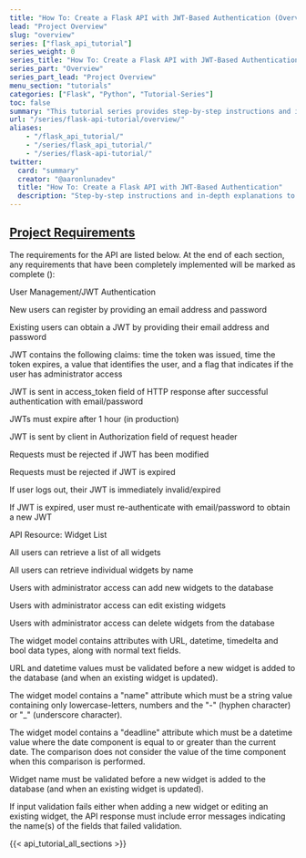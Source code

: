```yaml
---
title: "How To: Create a Flask API with JWT-Based Authentication (Overview)"
lead: "Project Overview"
slug: "overview"
series: ["flask_api_tutorial"]
series_weight: 0
series_title: "How To: Create a Flask API with JWT-Based Authentication"
series_part: "Overview"
series_part_lead: "Project Overview"
menu_section: "tutorials"
categories: ["Flask", "Python", "Tutorial-Series"]
toc: false
summary: "This tutorial series provides step-by-step instructions and in-depth explanations to guide you through the process of creating a robust, production-quality REST API. The toolstack consists of Flask, Flask-RESTPlus, pyjwt, SQLAlchemy and other packages. Code quality is a major focus, with considerable time dedicated to testing (using pytest), logging and tools such as coverage, flake8 and mypy. The tutorial concludes by creating a process that continuously integrates (with tox, travis/circle CI, coveralls) and deploys the API (with either Github or Azure DevOps to Heroku)."
url: "/series/flask-api-tutorial/overview/"
aliases:
    - "/flask_api_tutorial/"
    - "/series/flask_api_tutorial/"
    - "/series/flask-api-tutorial/"
twitter:
  card: "summary"
  creator: "@aaronlunadev"
  title: "How To: Create a Flask API with JWT-Based Authentication"
  description: "Step-by-step instructions and in-depth explanations to guide you through the process of creating a robust, production-quality REST API using Flask, Flask-RESTlus, pyjwt, SQLAlchemy and more."
---
```

<div class="accordian" id="api-requirements">
  <section class="api-requirements-accordian-section accordian-item ac_hidden">
    <h2 class="api-requirements-accordian-button accordian-button"><i class="fa fa-chevron-right pointer"></i><a class="api-requirements-accordian-button" href="#api-requirements">Project Requirements</a></h2>
    <div class="accordian-content">
      <div class="requirements">
        <p>The requirements for the API are listed below. At the end of each section, any requirements that have been completely implemented will be marked as complete (<span class="fa fa-star goldenrod"></span>):</p>
        <p class="title">User Management/JWT Authentication</p>
        <div class="fa-bullet-list">
          <p class="fa-bullet-list-item"><span class="fa fa-star-o fa-bullet-icon"></span>New users can register by providing an email address and password</p>
          <p class="fa-bullet-list-item"><span class="fa fa-star-o fa-bullet-icon"></span>Existing users can obtain a JWT by providing their email address and password</p>
          <p class="fa-bullet-list-item"><span class="fa fa-star-o fa-bullet-icon"></span>JWT contains the following claims: time the token was issued, time the token expires, a value that identifies the user, and a flag that indicates if the user has administrator access</p>
          <p class="fa-bullet-list-item"><span class="fa fa-star-o fa-bullet-icon"></span>JWT is sent in access_token field of HTTP response after successful authentication with email/password</p>
          <p class="fa-bullet-list-item"><span class="fa fa-star-o fa-bullet-icon"></span>JWTs must expire after 1 hour (in production)</p>
          <p class="fa-bullet-list-item"><span class="fa fa-star-o fa-bullet-icon"></span>JWT is sent by client in Authorization field of request header</p>
          <p class="fa-bullet-list-item"><span class="fa fa-star-o fa-bullet-icon"></span>Requests must be rejected if JWT has been modified</p>
          <p class="fa-bullet-list-item"><span class="fa fa-star-o fa-bullet-icon"></span>Requests must be rejected if JWT is expired</p>
          <p class="fa-bullet-list-item"><span class="fa fa-star-o fa-bullet-icon"></span>If user logs out, their JWT is immediately invalid/expired</p>
          <p class="fa-bullet-list-item"><span class="fa fa-star-o fa-bullet-icon"></span>If JWT is expired, user must re-authenticate with email/password to obtain a new JWT</p>
        </div>
        <p class="title">API Resource: Widget List</p>
        <div class="fa-bullet-list">
          <p class="fa-bullet-list-item"><span class="fa fa-star-o fa-bullet-icon"></span>All users can retrieve a list of all widgets</p>
          <p class="fa-bullet-list-item"><span class="fa fa-star-o fa-bullet-icon"></span>All users can retrieve individual widgets by name</p>
          <p class="fa-bullet-list-item"><span class="fa fa-star-o fa-bullet-icon"></span>Users with administrator access can add new widgets to the database</p>
          <p class="fa-bullet-list-item"><span class="fa fa-star-o fa-bullet-icon"></span>Users with administrator access can edit existing widgets</p>
          <p class="fa-bullet-list-item"><span class="fa fa-star-o fa-bullet-icon"></span>Users with administrator access can delete widgets from the database</p>
          <p class="fa-bullet-list-item"><span class="fa fa-star-o fa-bullet-icon"></span>The widget model contains attributes with URL, datetime, timedelta and bool data types, along with normal text fields.</p>
          <p class="fa-bullet-list-item"><span class="fa fa-star-o fa-bullet-icon"></span>URL and datetime values must be validated before a new widget is added to the database (and when an existing widget is updated).</p>
          <p class="fa-bullet-list-item"><span class="fa fa-star-o fa-bullet-icon"></span>The widget model contains a "name" attribute which must be a string value containing only lowercase-letters, numbers and the "-" (hyphen character) or "_" (underscore character).</p>
          <p class="fa-bullet-list-item"><span class="fa fa-star-o fa-bullet-icon"></span>The widget model contains a "deadline" attribute which must be a datetime value where the date component is equal to or greater than the current date. The comparison does not consider the value of the time component when this comparison is performed.</p>
          <p class="fa-bullet-list-item"><span class="fa fa-star-o fa-bullet-icon"></span>Widget name must be validated before a new widget is added to the database (and when an existing widget is updated).</p>
          <p class="fa-bullet-list-item"><span class="fa fa-star-o fa-bullet-icon"></span>If input validation fails either when adding a new widget or editing an existing widget, the API response must include error messages indicating the name(s) of the fields that failed validation.</p>
        </div>
      </div>
    </div>
  </section>
</div>

{{< api_tutorial_all_sections >}}
